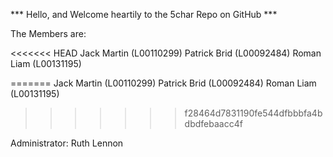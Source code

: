 


*** Hello, and Welcome heartily to the 5char Repo on GitHub ***

The Members are:

<<<<<<< HEAD
    Jack
    Martin (L00110299)
    Patrick
    Brid (L00092484)
    Roman
    Liam (L00131195)

=======
Jack
Martin (L00110299)
Patrick
Brid (L00092484)
Roman
Liam (L00131195)
>>>>>>> f28464d7831190fe544dfbbbfa4bdbdfebaacc4f

Administrator: Ruth Lennon
